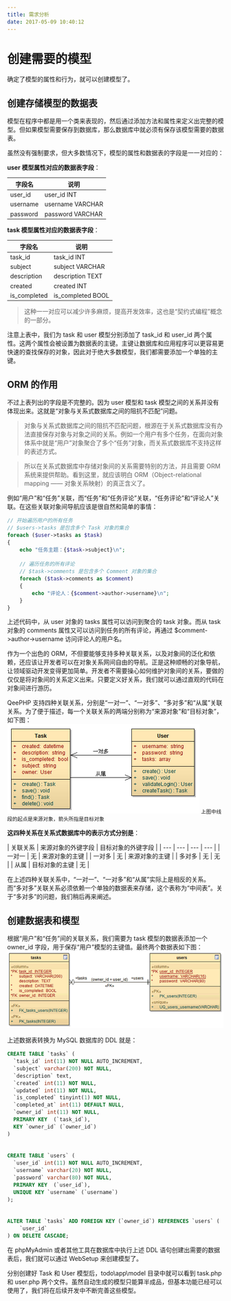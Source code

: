 ```yaml
---
title: 需求分析
date: 2017-05-09 10:40:12
---
```

# 创建需要的模型

确定了模型的属性和行为，就可以创建模型了。

## 创建存储模型的数据表

模型在程序中都是用一个类来表现的，然后通过添加方法和属性来定义出完整的模型。但如果模型需要保存到数据库，那么数据库中就必须有保存该模型需要的数据表。

虽然没有强制要求，但大多数情况下，模型的属性和数据表的字段是一一对应的：

**user 模型属性对应的数据表字段**：

| 字段名 | 说明 |
| --- | --- |
| user_id | user_id INT | 
| username | 	username VARCHAR | 
| password	| password VARCHAR | 


**task 模型属性对应的数据表字段**：

| 字段名 | 说明 |
| --- | --- |
| task_id | task_id INT |
| subject | subject VARCHAR |
| description | description TEXT |
| created | created INT |
| is_completed	 | is_completed BOOL |


>这种一一对应可以减少许多麻烦，提高开发效率，这也是“契约式编程”概念的一部分。

注意上表中，我们为 task 和 user 模型分别添加了 task_id 和 user_id 两个属性。这两个属性会被设置为数据表的主键。主键让数据库和应用程序可以更容易更快速的查找保存的对象，因此对于绝大多数模型，我们都需要添加一个单独的主键。

## ORM 的作用
不过上表列出的字段是不完整的。因为 user 模型和 task 模型之间的关系并没有体现出来。这就是“对象与关系式数据库之间的阻抗不匹配”问题。

>对象与关系式数据库之间的阻抗不匹配问题，根源在于关系式数据库没有办法直接保存对象与对象之间的关系。例如一个用户有多个任务，在面向对象体系中就是“用户”对象聚合了多个“任务”对象，而关系式数据库不支持这样的表述方式。

>所以在关系式数据库中存储对象间的关系需要特别的方法，并且需要 ORM 系统来提供帮助。看到这里，就应该明白 ORM（Object-relational mapping —— 对象关系映射）的真正含义了。

例如“用户”和“任务”关联，而“任务”和“任务评论”关联，“任务评论”和“评论人”关联。在这些关联对象间导航应该是很自然和简单的事情：


```php
// 开始遍历用户的所有任务
// $users->tasks 是包含多个 Task 对象的集合
foreach ($user->tasks as $task)
{
    echo "任务主题：{$task->subject}\n";
 
    // 遍历任务的所有评论
    // $task->comments 是包含多个 Comment 对象的集合
    foreach ($task->comments as $comment)
    {
        echo "评论人：{$comment->author->username}\n";
    }
}
```

上述代码中，从 user 对象的 tasks 属性可以访问到聚合的 task 对象。而从 task 对象的 comments 属性又可以访问到任务的所有评论，再通过 $comment->author->username 访问评论人的用户名。

作为一个出色的 ORM，不但要能够支持多种关联关系，以及对象间的泛化和依赖，还应该让开发者可以在对象关系网间自由的导航。正是这种顺畅的对象导航，让领域驱动开发变得更加简单。开发者不需要操心如何维护对象间的关系，要做的仅仅是将对象间的关系定义出来。只要定义好关系，我们就可以通过直观的代码在对象间进行游历。

QeePHP 支持四种关联关系，分别是“一对一”、“一对多”、“多对多”和“从属”关联关系。为了便于描述，每一个关联关系的两端分别称为“来源对象”和“目标对象”，如下图：
![](media/14944291027320.png)
`上图中线段的起点是来源对象，箭头所指是目标对象`

**这四种关系在关系式数据库中的表示方式分别是**：

| 关联关系  | 来源对象的外键字段  | 目标对象的外键字段 |
| --- | --- | --- | --- |
| 一对一	| 无  | 来源对象的主键 |
| 一对多 | 无 | 来源对象的主键 |
| 多对多 | 无 | 无 |
| 从属	 | 目标对象的主键 |	无 |

在上述四种关联关系中，“一对一”、“一对多”和“从属”实际上是相反的关系。而“多对多”关联关系必须依赖一个单独的数据表来存储，这个表称为“中间表”。关于“多对多”的问题，我们稍后再来阐述。

## 创建数据表和模型
根据“用户”和“任务”间的关联关系，我们需要为 task 模型的数据表添加一个 owner_id 字段，用于保存“用户”模型的主键值。最终两个数据表如下图：
![](media/14944293170470.png)

上述数据表转换为 MySQL 数据库的 DDL 就是：


```sql
CREATE TABLE `tasks` (
  `task_id` int(11) NOT NULL AUTO_INCREMENT,
  `subject` varchar(200) NOT NULL,
  `description` text,
  `created` int(11) NOT NULL,
  `updated` int(11) NOT NULL,
  `is_completed` tinyint(1) NOT NULL,
  `completed_at` int(11) DEFAULT NULL,
  `owner_id` int(11) NOT NULL,
  PRIMARY KEY  (`task_id`),
  KEY `owner_id` (`owner_id`)
)
 
 
CREATE TABLE `users` (
  `user_id` int(11) NOT NULL AUTO_INCREMENT,
  `username` varchar(20) NOT NULL,
  `password` varchar(80) NOT NULL,
  PRIMARY KEY  (`user_id`),
  UNIQUE KEY `username` (`username`)
);
 
 
ALTER TABLE `tasks` ADD FOREIGN KEY (`owner_id`) REFERENCES `users` (
    `user_id`
) ON DELETE CASCADE;
```

在 phpMyAdmin 或者其他工具在数据库中执行上述 DDL 语句创建出需要的数据表后，我们就可以通过 WebSetup 来创建模型了。

分别创建好 Task 和 User 模型后，todo\app\model 目录中就可以看到 task.php 和 user.php 两个文件。虽然自动生成的模型只能算半成品，但基本功能已经可以使用了，我们将在后续开发中不断完善这些模型。

